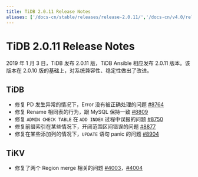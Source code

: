 ```yaml
---
title: TiDB 2.0.11 Release Notes
aliases: ['/docs-cn/stable/releases/release-2.0.11/','/docs-cn/v4.0/releases/release-2.0.11/','/docs-cn/stable/releases/2.0.11/']
---
```


# TiDB 2.0.11 Release Notes

2019 年 1 月 3 日，TiDB 发布 2.0.11 版，TiDB Ansible 相应发布 2.0.11 版本。该版本在 2.0.10 版的基础上，对系统兼容性、稳定性做出了改进。

## TiDB

- 修复 PD 发生异常的情况下，Error 没有被正确处理的问题 [#8764](https://github.com/pingcap/tidb/pull/8764)
- 修复 Rename 相同表的行为，跟 MySQL 保持一致 [#8809](https://github.com/pingcap/tidb/pull/8809)
- 修复 `ADMIN CHECK TABLE` 在 `ADD INDEX` 过程中误报的问题 [#8750](https://github.com/pingcap/tidb/pull/8750)
- 修复前缀索引在某些情况下，开闭范围区间错误的问题 [#8877](https://github.com/pingcap/tidb/pull/8877)
- 修复在某些添加列的情况下，`UPDATE` 语句 panic 的问题 [#8904](https://github.com/pingcap/tidb/pull/8904)

## TiKV

- 修复了两个 Region merge 相关的问题
[#4003](https://github.com/tikv/tikv/pull/4003)，[#4004](https://github.com/tikv/tikv/pull/4004)

